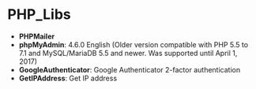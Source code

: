 # PHP_Libs
- **PHPMailer**
- **phpMyAdmin**: 4.6.0 English (Older version compatible with PHP 5.5 to 7.1 and MySQL/MariaDB 5.5 and newer. Was supported until April 1, 2017)
- **GoogleAuthenticator**: Google Authenticator 2-factor authentication
- **GetIPAddress**: Get IP address